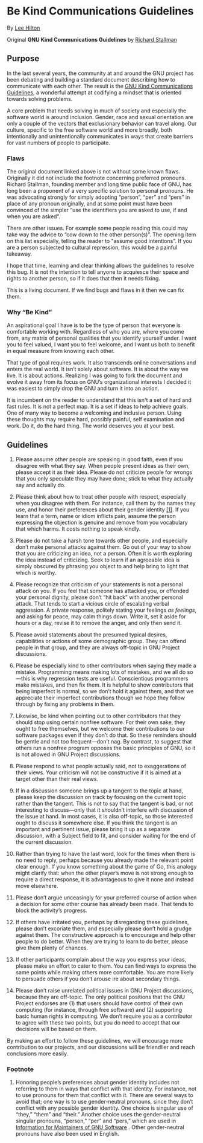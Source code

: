 # Be Kind Communications Guidelines
By [Lee Hilton](https://leezilla.net)

Original **GNU Kind Communications Guidelines** by [Richard Stallman](http://www.stallman.org/)

## Purpose
In the last several years, the community at and around the GNU project has been debating and building a standard document describing how to communicate with each other. The result is the [GNU Kind Communications Guidelines](https://www.gnu.org/philosophy/kind-communication.en.html), a wonderful attempt at codifying a mindset that is oriented towards solving problems.

A core problem that needs solving in much of society and especially the software world is around inclusion. Gender, race and sexual orientation are only a couple of the vectors that exclusionary behavior can travel along. Our culture, specific to the free software world and more broadly, both intentionally and unintentionally communicates in ways that create barriers for vast numbers of people to participate.

### Flaws

The original document linked above is not without some known flaws. Originally it did not include the footnote concerning preferred pronouns. Richard Stallman, founding member and long time public face of GNU, has long been a proponent of a very specific solution to personal pronouns. He was advocating strongly for simply adopting “person”, “per” and “pers” in place of any pronoun originally, and at some point must have been convinced of the simpler “use the identifiers you are asked to use, if and when you are asked”.

There are other issues. For example some people reading this could may take way the advice to “cow down to the other person(s)”. The opening item on this list especially, telling the reader to "assume good intentions". If you are a person subjected to cultural repression, this would be a painful takeaway.

I hope that time, learning and clear thinking allows the guidelines to resolve this bug. It is not the intention to tell anyone to acquiesce their space and rights to another person, so if it does that then it needs fixing.

This is a living document. If we find bugs and flaws in it then we can fix them.

### Why “Be Kind”

An aspirational goal I have is to be the type of person that everyone is comfortable working with. Regardless of who you are, where you come from, any matrix of personal qualities that you identify yourself under. I want you to feel valued, I want you to feel welcome, and I want us both to benefit in equal measure from knowing each other.

That type of goal requires work. It also transcends online conversations and enters the real world. It isn’t solely about software. It is about the way we live. It is about actions. Realizing I was going to fork the document and evolve it away from its focus on GNU’s organizational interests I decided it was easiest to simply drop the GNU and turn it into an action.

It is incumbent on the reader to understand that this isn't a set of hard and fast rules. It is not a perfect map. It is a set if ideas to help achieve goals. One of many way to become a welcoming and inclusive person. Using these thoughts may require hard, possibly painful, self examination and work. Do it, do the hard thing. The world deserves you at your best.

## Guidelines
1. Please assume other people are speaking in good faith, even if you disagree with what they say. When people present ideas as their own, please accept it as their idea. Please do not criticize people for wrongs that you only speculate they may have done; stick to what they actually say and actually do.

2. Please think about how to treat other people with respect, especially when you disagree with them. For instance, call them by the names they use, and honor their preferences about their gender identity [[1]](https://www.gnu.org/philosophy/kind-communication.en.html#f1). If you learn that a term, name or idiom inflicts pain, assume the person expressing the objection is genuine and remove from you vocabulary that which harms. It costs nothing to speak kindly.

3. Please do not take a harsh tone towards other people, and especially don’t make personal attacks against them. Go out of your way to show that you are criticizing an idea, not a person. Often it is worth exploring the idea instead of criticizing. Seek to learn if an agreeable idea is simply obscured by phrasing you object to and help bring to light that which is worthy.

4. Please recognize that criticism of your statements is not a personal attack on you. If you feel that someone has attacked you, or offended your personal dignity, please don’t “hit back” with another personal attack. That tends to start a vicious circle of escalating verbal aggression. A private response, politely stating your feelings _as feelings_, and asking for peace, may calm things down. Write it, set it aside for hours or a day, revise it to remove the anger, and only then send it.

5. Please avoid statements about the presumed typical desires, capabilities or actions of some demographic group. They can offend people in that group, and they are always off-topic in GNU Project discussions.

6. Please be especially kind to other contributors when saying they made a mistake. Programming means making lots of mistakes, and we all do so—this is why regression tests are useful. Conscientious programmers make mistakes, and then fix them. It is helpful to show contributors that being imperfect is normal, so we don’t hold it against them, and that we appreciate their imperfect contributions though we hope they follow through by fixing any problems in them.

7. Likewise, be kind when pointing out to other contributors that they should stop using certain nonfree software. For their own sake, they ought to free themselves, but we welcome their contributions to our software packages even if they don’t do that. So these reminders should be gentle and not too frequent—don’t nag. By contrast, to suggest that others run a nonfree program opposes the basic principles of GNU, so it is not allowed in GNU Project discussions.

8. Please respond to what people actually said, not to exaggerations of their views. Your criticism will not be constructive if it is aimed at a target other than their real views.

9. If in a discussion someone brings up a tangent to the topic at hand, please keep the discussion on track by focusing on the current topic rather than the tangent. This is not to say that the tangent is bad, or not interesting to discuss—only that it shouldn’t interfere with discussion of the issue at hand. In most cases, it is also off-topic, so those interested ought to discuss it somewhere else. If you think the tangent is an important and pertinent issue, please bring it up as a separate discussion, with a Subject field to fit, and consider waiting for the end of the current discussion.

10. Rather than trying to have the last word, look for the times when there is no need to reply, perhaps because you already made the relevant point clear enough. If you know something about the game of Go, this analogy might clarify that: when the other player’s move is not strong enough to require a direct response, it is advantageous to give it none and instead move elsewhere.

11. Please don’t argue unceasingly for your preferred course of action when a decision for some other course has already been made. That tends to block the activity’s progress.

12. If others have irritated you, perhaps by disregarding these guidelines, please don’t excoriate them, and especially please don’t hold a grudge against them. The constructive approach is to encourage and help other people to do better. When they are trying to learn to do better, please give them plenty of chances.

13. If other participants complain about the way you express your ideas, please make an effort to cater to them. You can find ways to express the same points while making others more comfortable. You are more likely to persuade others if you don’t arouse ire about secondary things.

14. Please don’t raise unrelated political issues in GNU Project discussions, because they are off-topic. The only political positions that the GNU Project endorses are (1) that users should have control of their own computing (for instance, through free software) and (2) supporting basic human rights in computing. We don’t require you as a contributor to agree with these two points, but you do need to accept that our decisions will be based on them.

By making an effort to follow these guidelines, we will encourage more contribution to our projects, and our discussions will be friendlier and reach conclusions more easily.

### Footnote

1. Honoring people’s preferences about gender identity includes not referring to them in ways that conflict with that identity. For instance, not to use pronouns for them that conflict with it. There are several ways to avoid that; one way is to use gender-neutral pronouns, since they don’t conflict with any possible gender identity. One choice is singular use of “they,” “them” and “their.” Another choice uses the gender-neutral singular pronouns, “person,” “per” and “pers,” which are used in  [Information for Maintainers of GNU Software](https://www.gnu.org/prep/maintain/maintain.html#About-This-Document) . Other gender-neutral pronouns have also been used in English.
